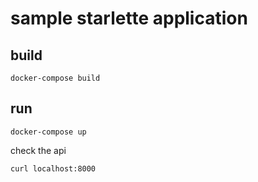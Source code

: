 # sample starlette application

## build

```shell
docker-compose build
```

## run

```shell
docker-compose up
```

check the api

```shell
curl localhost:8000
```
